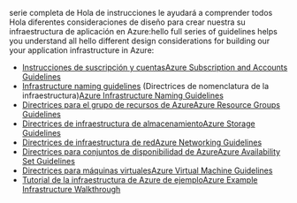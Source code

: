 <span data-ttu-id="48585-101">serie completa de Hola de instrucciones le ayudará a comprender todos Hola diferentes consideraciones de diseño para crear nuestra su infraestructura de aplicación en Azure:</span><span class="sxs-lookup"><span data-stu-id="48585-101">hello full series of guidelines helps you understand all hello different design considerations for building our your application infrastructure in Azure:</span></span>

* [<span data-ttu-id="48585-102">Instrucciones de suscripción y cuentas</span><span class="sxs-lookup"><span data-stu-id="48585-102">Azure Subscription and Accounts Guidelines</span></span>](../articles/virtual-machines/linux/infrastructure-subscription-accounts-guidelines.md?toc=%2fazure%2fvirtual-machines%2flinux%2ftoc.json)
* <span data-ttu-id="48585-103">[Infrastructure naming guidelines](../articles/virtual-machines/linux/infrastructure-naming-guidelines.md?toc=%2fazure%2fvirtual-machines%2flinux%2ftoc.json) (Directrices de nomenclatura de la infraestructura)</span><span class="sxs-lookup"><span data-stu-id="48585-103">[Azure Infrastructure Naming Guidelines](../articles/virtual-machines/linux/infrastructure-naming-guidelines.md?toc=%2fazure%2fvirtual-machines%2flinux%2ftoc.json)</span></span>
* [<span data-ttu-id="48585-104">Directrices para el grupo de recursos de Azure</span><span class="sxs-lookup"><span data-stu-id="48585-104">Azure Resource Groups Guidelines</span></span>](../articles/virtual-machines/linux/infrastructure-resource-groups-guidelines.md?toc=%2fazure%2fvirtual-machines%2flinux%2ftoc.json)
* [<span data-ttu-id="48585-105">Directrices de infraestructura de almacenamiento</span><span class="sxs-lookup"><span data-stu-id="48585-105">Azure Storage Guidelines</span></span>](../articles/virtual-machines/linux/infrastructure-storage-solutions-guidelines.md?toc=%2fazure%2fvirtual-machines%2flinux%2ftoc.json)
* [<span data-ttu-id="48585-106">Directrices de infraestructura de red</span><span class="sxs-lookup"><span data-stu-id="48585-106">Azure Networking Guidelines</span></span>](../articles/virtual-machines/linux/infrastructure-networking-guidelines.md?toc=%2fazure%2fvirtual-machines%2flinux%2ftoc.json)
* [<span data-ttu-id="48585-107">Directrices para conjuntos de disponibilidad de Azure</span><span class="sxs-lookup"><span data-stu-id="48585-107">Azure Availability Set Guidelines</span></span>](../articles/virtual-machines/linux/infrastructure-availability-sets-guidelines.md?toc=%2fazure%2fvirtual-machines%2flinux%2ftoc.json)
* [<span data-ttu-id="48585-108">Directrices para máquinas virtuales</span><span class="sxs-lookup"><span data-stu-id="48585-108">Azure Virtual Machine Guidelines</span></span>](../articles/virtual-machines/linux/infrastructure-virtual-machine-guidelines.md?toc=%2fazure%2fvirtual-machines%2flinux%2ftoc.json)
* [<span data-ttu-id="48585-109">Tutorial de la infraestructura de Azure de ejemplo</span><span class="sxs-lookup"><span data-stu-id="48585-109">Azure Example Infrastructure Walkthrough</span></span>](../articles/virtual-machines/linux/infrastructure-example.md?toc=%2fazure%2fvirtual-machines%2flinux%2ftoc.json)

